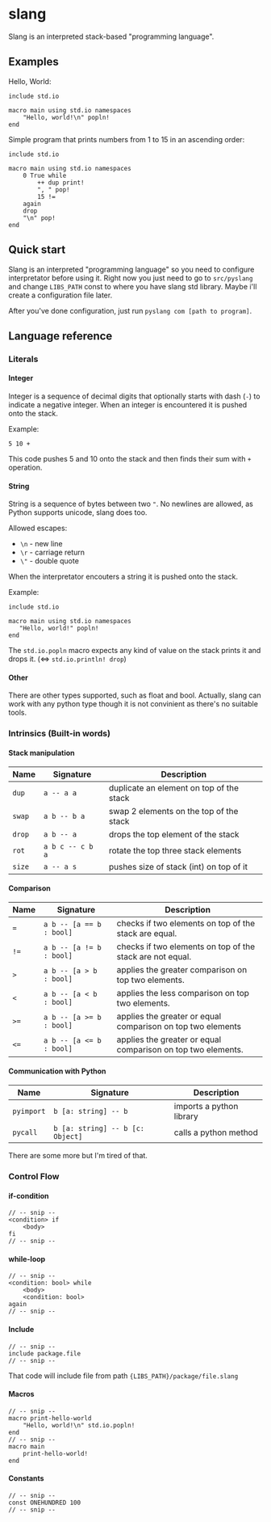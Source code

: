 # slang

Slang is an interpreted stack-based "programming language".

## Examples

Hello, World:

```slang
include std.io

macro main using std.io namespaces
    "Hello, world!\n" popln!
end
```

Simple program that prints numbers from 1 to 15 in an ascending order:

```slang
include std.io

macro main using std.io namespaces
    0 True while
        ++ dup print!
        ", " pop!
        15 !=
    again
    drop
    "\n" pop!
end
```

## Quick start
Slang is an interpreted "programming language" so you need to configure interpretator before using it. Right now you just need to go to `src/pyslang` and change `LIBS_PATH` const to where you have slang std library. Maybe i'll create a configuration file later.

After you've done configuration, just run `pyslang com [path to program]`.

## Language reference

### Literals

#### Integer

Integer is a sequence of decimal digits that optionally starts with dash (`-`) to indicate a negative integer. When an integer is encountered it is pushed onto the stack.

Example:
```slang
5 10 +
```

This code pushes 5 and 10 onto the stack and then finds their sum with `+` operation.

#### String

String is a sequence of bytes between two `"`. No newlines are allowed, as Python supports unicode, slang does too.

Allowed escapes:
 - `\n` - new line
 - `\r` - carriage return
 - `\"` - double quote

When the interpretator encouters a string it is pushed onto the stack.

Example:
```slang
include std.io

macro main using std.io namespaces
   "Hello, world!" popln!
end
```

The `std.io.popln` macro expects any kind of value on the stack prints it and drops it. (<=> `std.io.println! drop`)

#### Other

There are other types supported, such as float and bool.
Actually, slang can work with any python type though it is not convinient as there's no suitable tools.

### Intrinsics (Built-in words)

#### Stack manipulation

| Name     | Signature         | Description                               |
| ---      | ---               | ---                                       |
| `dup`    | `a -- a a`        | duplicate an element on top of the stack  |
| `swap`   | `a b -- b a`      | swap 2 elements on the top of the stack   |
| `drop`   | `a b -- a`        | drops the top element of the stack        |
| `rot`    | `a b c -- c b a`  | rotate the top three stack elements       |
| `size`   | `a -- a s`        | pushes size of stack (int) on top of it   |

#### Comparison

| Name | Signature                | Description                                                  |
| ---  | ---                      | ---                                                          |
| `=`  | `a b -- [a == b : bool]` | checks if two elements on top of the stack are equal.        |
| `!=` | `a b -- [a != b : bool]` | checks if two elements on top of the stack are not equal.    |
| `> ` | `a b -- [a > b  : bool]` | applies the greater comparison on top two elements.          |
| `< ` | `a b -- [a < b  : bool]` | applies the less comparison on top two elements.             |
| `>=` | `a b -- [a >= b : bool]` | applies the greater or equal comparison on top two elements  |
| `<=` | `a b -- [a <= b : bool]` | applies the greater or equal comparison on top two elements. |

#### Communication with Python

| Name          | Signature                             | Description                |
| ---           | ---                                   | ---                        |
| `pyimport`    | `b [a: string] -- b`                  | imports a python library   |
| `pycall`      | `b [a: string] -- b [c: Object]`      | calls a python method      |

There are some more but I'm tired of that.

### Control Flow

#### if-condition

```slang
// -- snip --
<condition> if
    <body>
fi
// -- snip --
```

#### while-loop

```slang
// -- snip --
<condition: bool> while
    <body>
    <condition: bool>
again
// -- snip --
```

#### Include

```slang
// -- snip --
include package.file
// -- snip --
```
That code will include file from path `{LIBS_PATH}/package/file.slang`

#### Macros

```slang
// -- snip --
macro print-hello-world
    "Hello, world!\n" std.io.popln!
end
// -- snip --
macro main
    print-hello-world!
end
```

#### Constants
```slang
// -- snip --
const ONEHUNDRED 100
// -- snip --
```
